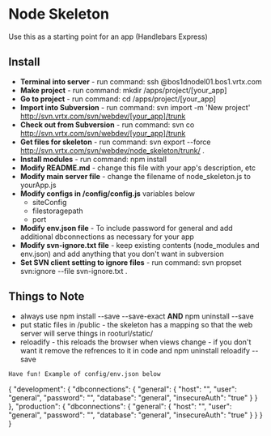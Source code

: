 
# Node Skeleton

Use this as a starting point for an app (Handlebars Express)

## Install

* **Terminal into server** - run command: ssh <user>@bos1dnodel01.bos1.vrtx.com
* **Make project** - run command: mkdir /apps/project/[your_app]
* **Go to project** - run command: cd /apps/project/[your_app]
* **Import into Subversion** - run command: svn import -m 'New project' http://svn.vrtx.com/svn/webdev/[your_app]/trunk
* **Check out from Subversion** - run command: svn co http://svn.vrtx.com/svn/webdev/[your_app]/trunk
* **Get files for skeleton** - run command: svn export --force http://svn.vrtx.com/svn/webdev/node_skeleton/trunk/ .
* **Install modules** - run command: npm install	
* **Modify README.md** - change this file with your app's description, etc
* **Modify main server file** - change the filename of node_skeleton.js to yourApp.js
* **Modify configs in /config/config.js** variables below
  * siteConfig
  * filestoragepath
  * port
* **Modify env.json file** - To include password for general and add additional dbconnections as necessary for your app
* **Modify svn-ignore.txt file** - keep existing contents (node_modules and env.json) and add anything that you don't want in subversion
* **Set SVN client setting to ignore files** - run command: svn propset svn:ignore --file svn-ignore.txt .
   
## Things to Note
* always use npm install --save --save-exact **AND** npm uninstall --save
* put static files in /public - the skeleton has a mapping so that the web server will serve things in  rooturl/static/
* reloadify - this reloads the browser when views change - if you don't want it remove the refrences to it in code and npm uninstall reloadify --save

```
Have fun! Example of config/env.json below
```
{
  "development": {
      "dbconnections": {
        "general": {
            "host": "",
            "user": "general",
            "password": "",
            "database": "general",
            "insecureAuth": "true"
        }
      }
  }, 
  "production": {
      "dbconnections": {
        "general": {
            "host": "",
            "user": "general",
            "password": "",
            "database": "general",
            "insecureAuth": "true"
        }
      }
  }
}
